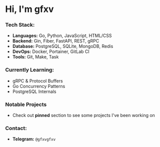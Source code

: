 # Hi, I'm gfxv

### Tech Stack:
- **Languages:** Go, Python, JavaScript, HTML/CSS
- **Backend:** Gin, Fiber, FastAPI, REST, gRPC
- **Database:** PostgreSQL, SQLite, MongoDB, Redis
- **DevOps:** Docker, Portainer, GitLab CI
- **Tools:** Git, Make, Task

### Currently Learning:
- gRPC & Protocol Buffers
- Go Concurrency Patterns
- PostgreSQL Internals

### Notable Projects
- Check out **pinned** section to see some projects I've been working on

### Contact:
- **Telegram:** `@gfxvgfxv`
